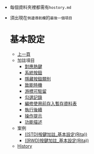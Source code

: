* 每個資料夾裡都需有`hostory.md`
* 須出現在`側邊導航欄`的`最後一個項目`

    # 基本設定
    * [上一頁](../README.md)
    * 加註項目
        * [對應熱鍵](README.md#hotkey)
        * [系統按鈕](README.md#sysbtn)
        * [隱藏按鈕類別](README.md#hidebtn)
        * [致能時機](README.md#enable)
        * [游標可駐留](README.md#focus)
        * [勾選記錄](README.md#chkrecord)
        * [編修使用前存入暫存資料表](README.md#savetemp)
        * [執行後續](README.md#pst)
        * [操作提示](README.md#hint)
        * [功能描述](README.md#description)
    * 案例
        * [((STD)按鍵加註_基本設定(Rita))](Example/FX999500001767.md)
        * [((RWD)按鍵加註_基本設定(Rita))](Example/FX999500001768.md)
    * [History](history.md)


